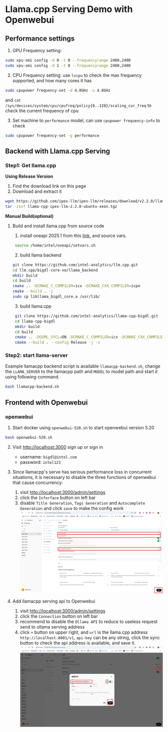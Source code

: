 # Llama.cpp Serving Demo with Openwebui
## Performance settings
1. GPU Frequency setting:
```bash
sudo xpu-smi config -d 0 -t 0 --frequencyrange 2400,2400
sudo xpu-smi config -d 1 -t 0 --frequencyrange 2400,2400
```

2. CPU Frequency setting: use `lscpu` to check the max frequency supported, and how many cores it has
```bash
sudo cpupower frequency-set -d 4.8GHz -u 4.8GHz
```
and `cat  /sys/devices/system/cpu/cpufreq/policy{0..120}/scaling_cur_freq` to check the current frequency of cpu

3. Set machine to `performance` model, can use `cpupower frequency-info` to check
```bash
sudo cpupower frequency-set -g performance
```

## Backend with Llama.cpp Serving

### Step1: Get llama.cpp

**Using Release Version**

1. Find the download link on this page
2. Download and extract it

```bash
wget https://github.com/ipex-llm/ipex-llm/releases/download/v2.2.0/llama-cpp-ipex-llm-2.2.0-ubuntu-xeon.tgz
tar -zxvf llama-cpp-ipex-llm-2.2.0-ubuntu-xeon.tgz
```

**Manual Build(optional)**

1. Build and install llama.cpp from source code

   1. install oneapi 2025.1 from this [link](https://www.intel.com/content/www/us/en/docs/oneapi/installation-guide-linux/2025-0/apt-005.html), and source vars.

   ```bash
    source /home/intel/oneapi/setvars.sh
   ```

   2. build llama backend

   ```bash
   git clone https://github.com/intel-analytics/llm.cpp.git
   cd llm.cpp/bigdl-core-xe/llama_backend
   mkdir build
   cd build
   cmake .. -DCMAKE_C_COMPILER=icx -DCMAKE_CXX_COMPILER=icpx
   cmake --build . -j
   sudo cp libllama_bigdl_core.a /usr/lib/
   ```

   3. build llama.cpp

   ```bash
    git clone https://github.com/intel-analytics/llama-cpp-bigdl.git
    cd llama-cpp-bigdl
    mkdir build
    cd build
    cmake .. -DGGML_SYCL=ON -DCMAKE_C_COMPILER=icx -DCMAKE_CXX_COMPILER=icpx -DLLAMA_BUILD_TESTS=OFF -DGGML_USE_BIGDL=ON
    cmake --build . --config Release -j -v
   ```

### Step2: start llama-server

Example llamacpp backend script is available `llamacpp-backend.sh`, change the `LLAMA_SERVER` to the llamacpp path and `MODEL` to model path and start it using following command.

```bash
bash llamacpp-backend.sh
```

## Frontend with Openwebui

### openwebui

1. Start docker using `openwebui-520.sh` to start openwebui version 5.20

```bash
bash openwebui-520.sh
```

2. Visit <http://localhost:3000> sign up or sign in

   - username: `bigdl@intel.com`
   - password: `intel123`

3. Since llamacpp's serve has serious performance loss in concurrent situations, it is necessary to disable the three functions of openwebui that cause concurrency:

   1. visit <http://localhost:3000/admin/settings>
   2. click the `Inferface` button on left bar
   3. disable `Title Generation`, `Tags Generation` and `Autocomplete Generation` and click `save` to make the config work
      ![](assets\readme_2025-03-26_09-58-07.png)

4. Add llamacpp serving api to Openwebui
   1. visit <http://localhost:3000/admin/settings>
   2. click the `Connection` button on left bar
   3. recommend to disable the `Ollama API` to reduce to useless request send to ollama serving address
   4. click `+` button on upper right, and `url` is the llama.cpp address `http://localhost:8001/v1`, `api-key` can be any string, click the sync button to check the api address is available, and save it.
      ![](assets\readme_2025-03-26_11-26-00.png)
